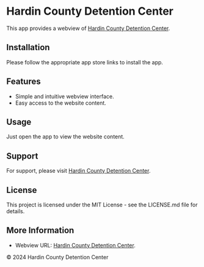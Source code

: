 # Hardin County Detention Center

This app provides a webview of [Hardin County Detention Center](https://hardincountydetentioncenter.com/).

## Installation

Please follow the appropriate app store links to install the app.

## Features

- Simple and intuitive webview interface.  
- Easy access to the website content.

## Usage

Just open the app to view the website content.

## Support

For support, please visit [Hardin County Detention Center](https://hardincountydetentioncenter.com/).

## License

This project is licensed under the MIT License - see the LICENSE.md file for details.

## More Information
- Webview URL: [Hardin County Detention Center](https://hardincountydetentioncenter.com/).

© 2024 Hardin County Detention Center
